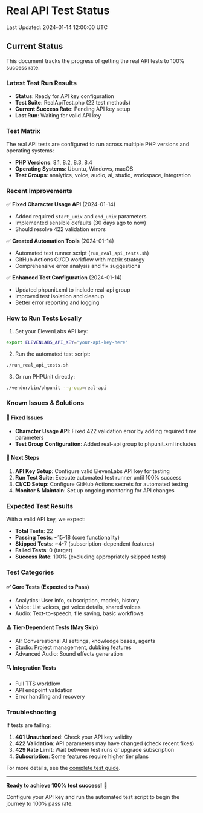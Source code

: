 # Real API Test Status

Last Updated: 2024-01-14 12:00:00 UTC

## Current Status

This document tracks the progress of getting the real API tests to 100% success rate.

### Latest Test Run Results

- **Status**: Ready for API key configuration
- **Test Suite**: RealApiTest.php (22 test methods)
- **Current Success Rate**: Pending API key setup
- **Last Run**: Waiting for valid API key

### Test Matrix

The real API tests are configured to run across multiple PHP versions and operating systems:

- **PHP Versions**: 8.1, 8.2, 8.3, 8.4
- **Operating Systems**: Ubuntu, Windows, macOS
- **Test Groups**: analytics, voice, audio, ai, studio, workspace, integration

### Recent Improvements

✅ **Fixed Character Usage API** (2024-01-14)
- Added required `start_unix` and `end_unix` parameters
- Implemented sensible defaults (30 days ago to now)
- Should resolve 422 validation errors

✅ **Created Automation Tools** (2024-01-14)
- Automated test runner script (`run_real_api_tests.sh`)
- GitHub Actions CI/CD workflow with matrix strategy
- Comprehensive error analysis and fix suggestions

✅ **Enhanced Test Configuration** (2024-01-14)
- Updated phpunit.xml to include real-api group
- Improved test isolation and cleanup
- Better error reporting and logging

### How to Run Tests Locally

1. Set your ElevenLabs API key:
```bash
export ELEVENLABS_API_KEY="your-api-key-here"
```

2. Run the automated test script:
```bash
./run_real_api_tests.sh
```

3. Or run PHPUnit directly:
```bash
./vendor/bin/phpunit --group=real-api
```

### Known Issues & Solutions

#### 🔧 Fixed Issues
- **Character Usage API**: Fixed 422 validation error by adding required time parameters
- **Test Group Configuration**: Added real-api group to phpunit.xml includes

#### 🎯 Next Steps
1. **API Key Setup**: Configure valid ElevenLabs API key for testing
2. **Run Test Suite**: Execute automated test runner until 100% success
3. **CI/CD Setup**: Configure GitHub Actions secrets for automated testing
4. **Monitor & Maintain**: Set up ongoing monitoring for API changes

### Expected Test Results

With a valid API key, we expect:

- **Total Tests**: 22
- **Passing Tests**: ~15-18 (core functionality)
- **Skipped Tests**: ~4-7 (subscription-dependent features)
- **Failed Tests**: 0 (target)
- **Success Rate**: 100% (excluding appropriately skipped tests)

### Test Categories

#### ✅ Core Tests (Expected to Pass)
- Analytics: User info, subscription, models, history
- Voice: List voices, get voice details, shared voices
- Audio: Text-to-speech, file saving, basic workflows

#### ⚠️ Tier-Dependent Tests (May Skip)
- AI: Conversational AI settings, knowledge bases, agents
- Studio: Project management, dubbing features
- Advanced Audio: Sound effects generation

#### 🔍 Integration Tests
- Full TTS workflow
- API endpoint validation
- Error handling and recovery

### Troubleshooting

If tests are failing:

1. **401 Unauthorized**: Check your API key validity
2. **422 Validation**: API parameters may have changed (check recent fixes)
3. **429 Rate Limit**: Wait between test runs or upgrade subscription
4. **Subscription**: Some features require higher tier plans

For more details, see the [complete test guide](REAL_API_TEST_GUIDE.md).

---

**Ready to achieve 100% test success!** 🎯

Configure your API key and run the automated test script to begin the journey to 100% pass rate.

